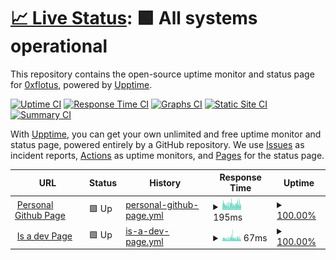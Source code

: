# [📈 Live Status](https://0xflotus.github.io/github-page-monitoring/): <!--live status--> **🟩 All systems operational**

This repository contains the open-source uptime monitor and status page for [0xflotus](0xflotus.github.io), powered by [Upptime](https://github.com/upptime/upptime).

[![Uptime CI](https://github.com/0xflotus/github-page-monitoring/workflows/Uptime%20CI/badge.svg)](https://github.com/0xflotus/github-page-monitoring/actions?query=workflow%3A%22Uptime+CI%22)
[![Response Time CI](https://github.com/0xflotus/github-page-monitoring/workflows/Response%20Time%20CI/badge.svg)](https://github.com/0xflotus/github-page-monitoring/actions?query=workflow%3A%22Response+Time+CI%22)
[![Graphs CI](https://github.com/0xflotus/github-page-monitoring/workflows/Graphs%20CI/badge.svg)](https://github.com/0xflotus/github-page-monitoring/actions?query=workflow%3A%22Graphs+CI%22)
[![Static Site CI](https://github.com/0xflotus/github-page-monitoring/workflows/Static%20Site%20CI/badge.svg)](https://github.com/0xflotus/github-page-monitoring/actions?query=workflow%3A%22Static+Site+CI%22)
[![Summary CI](https://github.com/0xflotus/github-page-monitoring/workflows/Summary%20CI/badge.svg)](https://github.com/0xflotus/github-page-monitoring/actions?query=workflow%3A%22Summary+CI%22)

With [Upptime](https://upptime.js.org), you can get your own unlimited and free uptime monitor and status page, powered entirely by a GitHub repository. We use [Issues](https://github.com/0xflotus/github-page-monitoring/issues) as incident reports, [Actions](https://github.com/0xflotus/github-page-monitoring/actions) as uptime monitors, and [Pages](https://0xflotus.github.io/github-page-monitoring) for the status page.

<!--start: status pages-->
<!-- This summary is generated by Upptime (https://github.com/upptime/upptime) -->
<!-- Do not edit this manually, your changes will be overwritten -->
<!-- prettier-ignore -->
| URL | Status | History | Response Time | Uptime |
| --- | ------ | ------- | ------------- | ------ |
| <img alt="" src="https://icons.duckduckgo.com/ip3/0xflotus.github.io.ico" height="13"> [Personal Github Page](https://0xflotus.github.io) | 🟩 Up | [personal-github-page.yml](https://github.com/0xflotus/github-page-monitoring/commits/HEAD/history/personal-github-page.yml) | <details><summary><img alt="Response time graph" src="./graphs/personal-github-page/response-time-week.png" height="20"> 195ms</summary><br><a href="https://0xflotus.github.io/github-page-monitoring/history/personal-github-page"><img alt="Response time 200" src="https://img.shields.io/endpoint?url=https%3A%2F%2Fraw.githubusercontent.com%2F0xflotus%2Fgithub-page-monitoring%2FHEAD%2Fapi%2Fpersonal-github-page%2Fresponse-time.json"></a><br><a href="https://0xflotus.github.io/github-page-monitoring/history/personal-github-page"><img alt="24-hour response time 231" src="https://img.shields.io/endpoint?url=https%3A%2F%2Fraw.githubusercontent.com%2F0xflotus%2Fgithub-page-monitoring%2FHEAD%2Fapi%2Fpersonal-github-page%2Fresponse-time-day.json"></a><br><a href="https://0xflotus.github.io/github-page-monitoring/history/personal-github-page"><img alt="7-day response time 195" src="https://img.shields.io/endpoint?url=https%3A%2F%2Fraw.githubusercontent.com%2F0xflotus%2Fgithub-page-monitoring%2FHEAD%2Fapi%2Fpersonal-github-page%2Fresponse-time-week.json"></a><br><a href="https://0xflotus.github.io/github-page-monitoring/history/personal-github-page"><img alt="30-day response time 187" src="https://img.shields.io/endpoint?url=https%3A%2F%2Fraw.githubusercontent.com%2F0xflotus%2Fgithub-page-monitoring%2FHEAD%2Fapi%2Fpersonal-github-page%2Fresponse-time-month.json"></a><br><a href="https://0xflotus.github.io/github-page-monitoring/history/personal-github-page"><img alt="1-year response time 199" src="https://img.shields.io/endpoint?url=https%3A%2F%2Fraw.githubusercontent.com%2F0xflotus%2Fgithub-page-monitoring%2FHEAD%2Fapi%2Fpersonal-github-page%2Fresponse-time-year.json"></a></details> | <details><summary><a href="https://0xflotus.github.io/github-page-monitoring/history/personal-github-page">100.00%</a></summary><a href="https://0xflotus.github.io/github-page-monitoring/history/personal-github-page"><img alt="All-time uptime 99.99%" src="https://img.shields.io/endpoint?url=https%3A%2F%2Fraw.githubusercontent.com%2F0xflotus%2Fgithub-page-monitoring%2FHEAD%2Fapi%2Fpersonal-github-page%2Fuptime.json"></a><br><a href="https://0xflotus.github.io/github-page-monitoring/history/personal-github-page"><img alt="24-hour uptime 100.00%" src="https://img.shields.io/endpoint?url=https%3A%2F%2Fraw.githubusercontent.com%2F0xflotus%2Fgithub-page-monitoring%2FHEAD%2Fapi%2Fpersonal-github-page%2Fuptime-day.json"></a><br><a href="https://0xflotus.github.io/github-page-monitoring/history/personal-github-page"><img alt="7-day uptime 100.00%" src="https://img.shields.io/endpoint?url=https%3A%2F%2Fraw.githubusercontent.com%2F0xflotus%2Fgithub-page-monitoring%2FHEAD%2Fapi%2Fpersonal-github-page%2Fuptime-week.json"></a><br><a href="https://0xflotus.github.io/github-page-monitoring/history/personal-github-page"><img alt="30-day uptime 100.00%" src="https://img.shields.io/endpoint?url=https%3A%2F%2Fraw.githubusercontent.com%2F0xflotus%2Fgithub-page-monitoring%2FHEAD%2Fapi%2Fpersonal-github-page%2Fuptime-month.json"></a><br><a href="https://0xflotus.github.io/github-page-monitoring/history/personal-github-page"><img alt="1-year uptime 100.00%" src="https://img.shields.io/endpoint?url=https%3A%2F%2Fraw.githubusercontent.com%2F0xflotus%2Fgithub-page-monitoring%2FHEAD%2Fapi%2Fpersonal-github-page%2Fuptime-year.json"></a></details>
| <img alt="" src="https://icons.duckduckgo.com/ip3/0xflotus.is-a.dev.ico" height="13"> [Is a dev Page](https://0xflotus.is-a.dev) | 🟩 Up | [is-a-dev-page.yml](https://github.com/0xflotus/github-page-monitoring/commits/HEAD/history/is-a-dev-page.yml) | <details><summary><img alt="Response time graph" src="./graphs/is-a-dev-page/response-time-week.png" height="20"> 67ms</summary><br><a href="https://0xflotus.github.io/github-page-monitoring/history/is-a-dev-page"><img alt="Response time 70" src="https://img.shields.io/endpoint?url=https%3A%2F%2Fraw.githubusercontent.com%2F0xflotus%2Fgithub-page-monitoring%2FHEAD%2Fapi%2Fis-a-dev-page%2Fresponse-time.json"></a><br><a href="https://0xflotus.github.io/github-page-monitoring/history/is-a-dev-page"><img alt="24-hour response time 73" src="https://img.shields.io/endpoint?url=https%3A%2F%2Fraw.githubusercontent.com%2F0xflotus%2Fgithub-page-monitoring%2FHEAD%2Fapi%2Fis-a-dev-page%2Fresponse-time-day.json"></a><br><a href="https://0xflotus.github.io/github-page-monitoring/history/is-a-dev-page"><img alt="7-day response time 67" src="https://img.shields.io/endpoint?url=https%3A%2F%2Fraw.githubusercontent.com%2F0xflotus%2Fgithub-page-monitoring%2FHEAD%2Fapi%2Fis-a-dev-page%2Fresponse-time-week.json"></a><br><a href="https://0xflotus.github.io/github-page-monitoring/history/is-a-dev-page"><img alt="30-day response time 64" src="https://img.shields.io/endpoint?url=https%3A%2F%2Fraw.githubusercontent.com%2F0xflotus%2Fgithub-page-monitoring%2FHEAD%2Fapi%2Fis-a-dev-page%2Fresponse-time-month.json"></a><br><a href="https://0xflotus.github.io/github-page-monitoring/history/is-a-dev-page"><img alt="1-year response time 70" src="https://img.shields.io/endpoint?url=https%3A%2F%2Fraw.githubusercontent.com%2F0xflotus%2Fgithub-page-monitoring%2FHEAD%2Fapi%2Fis-a-dev-page%2Fresponse-time-year.json"></a></details> | <details><summary><a href="https://0xflotus.github.io/github-page-monitoring/history/is-a-dev-page">100.00%</a></summary><a href="https://0xflotus.github.io/github-page-monitoring/history/is-a-dev-page"><img alt="All-time uptime 100.00%" src="https://img.shields.io/endpoint?url=https%3A%2F%2Fraw.githubusercontent.com%2F0xflotus%2Fgithub-page-monitoring%2FHEAD%2Fapi%2Fis-a-dev-page%2Fuptime.json"></a><br><a href="https://0xflotus.github.io/github-page-monitoring/history/is-a-dev-page"><img alt="24-hour uptime 100.00%" src="https://img.shields.io/endpoint?url=https%3A%2F%2Fraw.githubusercontent.com%2F0xflotus%2Fgithub-page-monitoring%2FHEAD%2Fapi%2Fis-a-dev-page%2Fuptime-day.json"></a><br><a href="https://0xflotus.github.io/github-page-monitoring/history/is-a-dev-page"><img alt="7-day uptime 100.00%" src="https://img.shields.io/endpoint?url=https%3A%2F%2Fraw.githubusercontent.com%2F0xflotus%2Fgithub-page-monitoring%2FHEAD%2Fapi%2Fis-a-dev-page%2Fuptime-week.json"></a><br><a href="https://0xflotus.github.io/github-page-monitoring/history/is-a-dev-page"><img alt="30-day uptime 100.00%" src="https://img.shields.io/endpoint?url=https%3A%2F%2Fraw.githubusercontent.com%2F0xflotus%2Fgithub-page-monitoring%2FHEAD%2Fapi%2Fis-a-dev-page%2Fuptime-month.json"></a><br><a href="https://0xflotus.github.io/github-page-monitoring/history/is-a-dev-page"><img alt="1-year uptime 100.00%" src="https://img.shields.io/endpoint?url=https%3A%2F%2Fraw.githubusercontent.com%2F0xflotus%2Fgithub-page-monitoring%2FHEAD%2Fapi%2Fis-a-dev-page%2Fuptime-year.json"></a></details>

<!--end: status pages-->
